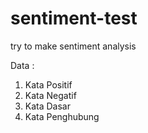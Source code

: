 # sentiment-test
try to make sentiment analysis

Data :
1. Kata Positif
2. Kata Negatif
3. Kata Dasar
4. Kata Penghubung
